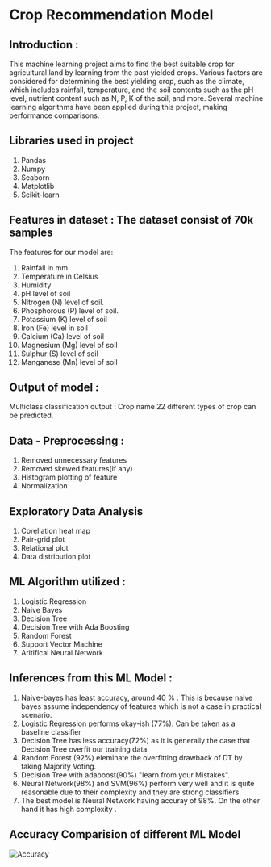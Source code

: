 # Crop Recommendation Model

## Introduction : 
This machine learning project aims to find the best suitable crop for agricultural land by learning from the past yielded crops. Various factors are considered for determining the best yielding crop, such as the climate, which includes rainfall, temperature, and the soil contents such as the pH level, nutrient content such as N, P, K of the soil, and more. Several machine learning algorithms have been applied during this project, making performance comparisons.



## Libraries used in project
1) Pandas
2) Numpy
3) Seaborn
4) Matplotlib
5) Scikit-learn

## Features in dataset : The dataset consist of 70k samples
The features for our model are:

1) Rainfall in mm
2) Temperature in Celsius
3) Humidity
4) pH level of soil
5) Nitrogen (N) level of soil.
6) Phosphorous (P) level of soil.
7) Potassium (K) level of soil
8) Iron (Fe) level in soil
9) Calcium (Ca) level of soil
10) Magnesium (Mg) level of soil
11) Sulphur (S) level of soil
12) Manganese (Mn) level of soil

## Output of model : 
Multiclass classification output : Crop name
22 different types of crop can be predicted.

## Data - Preprocessing :
1) Removed unnecessary features
2) Removed skewed features(if any)
3) Histogram plotting of feature
4) Normalization

## Exploratory Data Analysis
1) Corellation heat map
2) Pair-grid plot
3) Relational plot
4) Data distribution plot

## ML Algorithm utilized : 
1) Logistic Regression
2) Naive Bayes
3) Decision Tree
4) Decision Tree with Ada Boosting
5) Random Forest
6) Support Vector Machine
7) Aritifical Neural Network


## Inferences from this ML Model : 
1) Naive-bayes has least accuracy, around 40 % . This is because naive bayes assume independency of features which is not a case in practical scenario.
2) Logistic Regression performs okay-ish (77%). Can be taken as a baseline classifier
3) Decision Tree has less accuracy(72%) as it is generally the case that Decision Tree overfit our training data.
4) Random Forest (92%) eleminate the overfitting drawback of DT by taking Majority Voting.
5) Decision Tree with adaboost(90%) "learn from your Mistakes". 
6) Neural Network(98%) and SVM(96%) perform very well  and it is quite reasonable due to their complexity and they are strong classifiers.
7) The best model is Neural Network having accuray of 98%. On the other hand it has high complexity .

## Accuracy Comparision of different ML Model

![Accuracy](https://user-images.githubusercontent.com/55681638/146889909-537c3c6a-fa37-4cb0-bd9d-da196e7d95f2.png)



 
